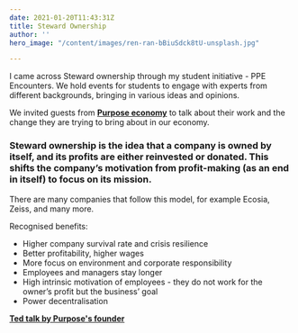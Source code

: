 ```yaml
---
date: 2021-01-20T11:43:31Z
title: Steward Ownership
author: ''
hero_image: "/content/images/ren-ran-bBiuSdck8tU-unsplash.jpg"

---
```

I came across Steward ownership through my student initiative - PPE Encounters. We hold events for students to engage with experts from different backgrounds, bringing in various ideas and opinions.

We invited guests from [**Purpose economy**]() to talk about their work and the change they are trying to bring about in our economy.

### Steward ownership is the idea that a company is owned by itself, and its profits are either reinvested or donated. This shifts the company’s motivation from profit-making (as an end in itself) to focus on its mission.

There are many companies that follow this model, for example Ecosia, Zeiss, and many more.

Recognised benefits:

* Higher company survival rate and crisis resilience
* Better profitability, higher wages
* More focus on environment and corporate responsibility
* Employees and managers stay longer
* High intrinsic motivation of employees - they do not work for the owner’s profit but the business’ goal
* Power decentralisation

[**Ted talk by Purpose's founder**](https://www.youtube.com/watch?v=Z2Uy_ODDiZo)